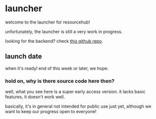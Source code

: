 # launcher

welcome to the launcher for resourcehub!

unfortunately, the launcher is still a very work in progress.

looking for the backend? check [this github repo](https://github.com/desktopgooseunofficial/launcher-backend).

## launch date

when it's ready! end of this week or later, we hope.

### hold on, why is there source code here then?

well, what you see here is a super early access version. it lacks basic features, it doesn't work well.

basically, it's in general not intended for public use just yet, although we want to keep our progress open to everyone!
